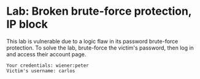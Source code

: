 # Lab: Broken brute-force protection, IP block

 This lab is vulnerable due to a logic flaw in its password brute-force protection. To solve the lab, brute-force the victim's password, then log in and access their account page.

    Your credentials: wiener:peter
    Victim's username: carlos 
    
